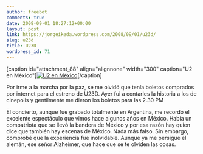 ```yaml
---
author: freebot
comments: true
date: 2008-09-01 18:27:12+00:00
layout: post
link: https://jorgeikeda.wordpress.com/2008/09/01/u23d/
slug: u23d
title: U23D
wordpress_id: 71
---
```


[caption id="attachment_88" align="alignnone" width="300" caption="U2 en México"][![U2 en México](http://www.jorgeikeda.com/wordpress/wp-content/uploads/2008/09/y1p464d7ofprhsvqfcjlnbxkanojfsqybvvasffblq63j9xy5sktgizvkduoq59ggud.jpg?w=300)](http://www.jorgeikeda.com/wordpress/wp-content/uploads/2008/09/y1p464d7ofprhsvqfcjlnbxkanojfsqybvvasffblq63j9xy5sktgizvkduoq59ggud.jpg)[/caption]

Por irme a la marcha por la paz, se me olvidó que tenía boletos comprados por internet para el estreno de U23D. Ayer fui a contarles la historia a los de cinepolis y gentilmente me dieron los boletos para las 2.30 PM

El concierto, aunque fue grabado totalmente en Argentina, me recordó el excelente espectáculo que vimos hace algunos años en México. Había un compatriota que se llevó la bandera de México y por esa razón hay quien dice que  también hay escenas de México. Nada más falso. Sin embargo, comprobé que la experiencia fue inolvidable. Aunque ya me persigue el alemán, ese señor Alzheimer, que hace que se te olviden las cosas.
